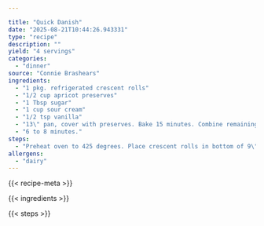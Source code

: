 ```yaml
---

title: "Quick Danish"
date: "2025-08-21T10:44:26.943331"
type: "recipe"
description: ""
yield: "4 servings"
categories:
  - "dinner"
source: "Connie Brashears"
ingredients:
  - "1 pkg. refrigerated crescent rolls"
  - "1/2 cup apricot preserves"
  - "1 Tbsp sugar"
  - "1 cup sour cream"
  - "1/2 tsp vanilla"
  - "13\" pan, cover with preserves. Bake 15 minutes. Combine remaining"
  - "6 to 8 minutes."
steps:
  - "Preheat oven to 425 degrees. Place crescent rolls in bottom of 9\" x mixture. Reduce heat to 325 degrees, return rolls to oven and bake"
allergens:
  - "dairy"
---
```


{{< recipe-meta >}}

{{< ingredients >}}

{{< steps >}}

